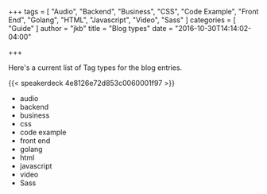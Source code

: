 +++
tags = [
  "Audio",
  "Backend",
  "Business",
  "CSS",
  "Code Example",
  "Front End",
  "Golang",
  "HTML",
  "Javascript",
  "Video",
  "Sass"
]
categories = [
  "Guide"
]
author = "jkb"
title = "Blog types"
date = "2016-10-30T14:14:02-04:00"

+++

<p>Here's a current list of Tag types for the blog entries.</p>

{{< speakerdeck 4e8126e72d853c0060001f97 >}}

- audio
- backend
- business
- css
- code example
- front end
- golang
- html
- javascript
- video
- Sass
